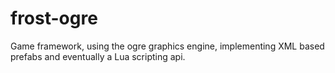 frost-ogre
==========

Game framework, using the ogre graphics engine, implementing XML based prefabs and eventually a Lua scripting api.
